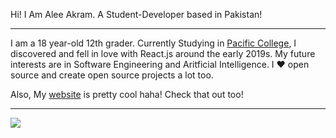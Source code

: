Hi! I Am Alee Akram. A Student-Developer based in Pakistan!
<hr>
I am a 18 year-old 12th grader. Currently Studying in <a href="http://www.pacific.edu.pk/">Pacific College</a>, I discovered and fell in love with React.js around the early 2019s. My future interests are in Software Engineering and Aritficial Intelligence. I ❤️ open source and create open source projects a lot too.

Also, My <a href="https://prokeyshub.com/">website</a> is pretty cool haha! Check that out too!
<br>
<hr><img src="https://camo.githubusercontent.com/bb04abcbc9e34eb53c93a9ee9bace020ef9596abbceeb8c68183bc26521ee445/68747470733a2f2f6769746875622d70726f66696c652d74726f7068792e76657263656c2e6170702f3f757365726e616d653d72697468756c6b616d657368267468656d653d6f6e656461726b26636f6c756d6e3d37"/>

